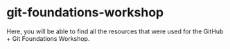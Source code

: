 # git-foundations-workshop

Here, you will be able to find all the resources that were used for the GitHub + Git Foundations Workshop.

